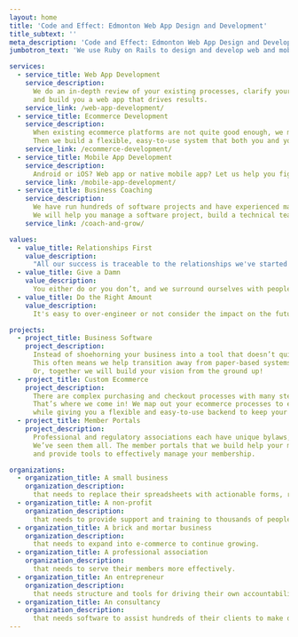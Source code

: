 ```yaml
---
layout: home
title: 'Code and Effect: Edmonton Web App Design and Development'
title_subtext: ''
meta_description: 'Code and Effect: Edmonton Web App Design and Development'
jumbotron_text: 'We use Ruby on Rails to design and develop web and mobile apps.'

services:
  - service_title: Web App Development
    service_description:
      We do an in-depth review of your existing processes, clarify your pain points,
      and build you a web app that drives results.
    service_link: /web-app-development/
  - service_title: Ecommerce Development
    service_description:
      When existing ecommerce platforms are not quite good enough, we map out your unique purchasing and checkout processes.
      Then we build a flexible, easy-to-use system that both you and your customers will love.
    service_link: /ecommerce-development/
  - service_title: Mobile App Development
    service_description:
      Android or iOS? Web app or native mobile app? Let us help you figure out the best way to achieve your goals and get started!
    service_link: /mobile-app-development/
  - service_title: Business Coaching
    service_description:
      We have run hundreds of software projects and have experienced many of the ups and downs of running a business.
      We will help you manage a software project, build a technical team, improve your operations, or grow as a leader.
    service_link: /coach-and-grow/

values:
  - value_title: Relationships First
    value_description:
      "All our success is traceable to the relationships we've started and cultivated. Reputation, trust, reliability: it doesn't matter what label we use to measure them. They always come first."
  - value_title: Give a Damn
    value_description:
      You either do or you don’t, and we surround ourselves with people that do. It means doing what we say we will, going that extra mile, or pushing back hard when that extra mile is a mistake.
  - value_title: Do the Right Amount
    value_description:
      It's easy to over-engineer or not consider the impact on the future. We always strive to do _just the right_ amount of thinking and execution. Then we reflect on the result and do it again.

projects:
  - project_title: Business Software
    project_description:
      Instead of shoehorning your business into a tool that doesn’t quite do what you want, we work with you to build <em>exactly what you need</em>.
      This often means we help transition away from paper-based systems, messy excel spreadsheets, and legacy software.
      Or, together we will build your vision from the ground up!
  - project_title: Custom Ecommerce
    project_description:
      There are complex purchasing and checkout processes with many steps that other ecommerce platforms are not able to support.
      That’s where we come in! We map out your ecommerce processes to ensure your customers enjoy a user-friendly experience
      while giving you a flexible and easy-to-use backend to keep your products up-to-date.
  - project_title: Member Portals
    project_description:
      Professional and regulatory associations each have unique bylaws, accreditation, application management, and professional development.
      We’ve seen them all. The member portals that we build help your membership maintain good standing, simplifies your processes,
      and provide tools to effectively manage your membership.

organizations:
  - organization_title: A small business
    organization_description:
      that needs to replace their spreadsheets with actionable forms, reports, and tools.
  - organization_title: A non-profit
    organization_description:
      that needs to provide support and training to thousands of people with limited resources.
  - organization_title: A brick and mortar business
    organization_description:
      that needs to expand into e-commerce to continue growing.
  - organization_title: A professional association
    organization_description:
      that needs to serve their members more effectively.
  - organization_title: An entrepreneur
    organization_description:
      that needs structure and tools for driving their own accountability.
  - organization_title: An consultancy
    organization_description:
      that needs software to assist hundreds of their clients to make decisions.
---
```


